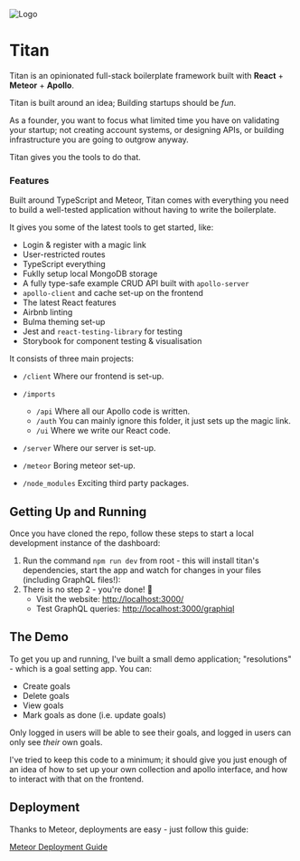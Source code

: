 ![Logo](https://github.com/alexjackhughes/titan/blob/master/public/banner.png?raw=true)

# Titan

Titan is an opinionated full-stack boilerplate framework built with **React** + **Meteor** + **Apollo**.

Titan is built around an idea; Building startups should be _fun_.

As a founder, you want to focus what limited time you have on validating your startup; not creating account systems, or designing APIs, or building infrastructure you are going to outgrow anyway.

Titan gives you the tools to do that.

### Features

Built around TypeScript and Meteor, Titan comes with everything you need to build a well-tested application without having to write the boilerplate.

It gives you some of the latest tools to get started, like:

- Login & register with a magic link
- User-restricted routes
- TypeScript everything
- Fuklly setup local MongoDB storage
- A fully type-safe example CRUD API built with `apollo-server`
- `apollo-client` and cache set-up on the frontend
- The latest React features
- Airbnb linting
- Bulma theming set-up
- Jest and `react-testing-library` for testing
- Storybook for component testing & visualisation

It consists of three main projects:

- `/client` Where our frontend is set-up.
- `/imports`
  - `/api` Where all our Apollo code is written.
  - `/auth` You can mainly ignore this folder, it just sets up the magic link.
  - `/ui` Where we write our React code.
- `/server` Where our server is set-up.

- `/meteor` Boring meteor set-up.
- `/node_modules` Exciting third party packages.

## Getting Up and Running

Once you have cloned the repo, follow these steps to start a local development instance of the dashboard:

1. Run the command `npm run dev` from root - this will install titan's dependencies, start the app and watch for changes in your files (including GraphQL files!):
2. There is no step 2 - you're done! 🎉
   - Visit the website: [http://localhost:3000/](http://localhost:3000/)
   - Test GraphQL queries: [http://localhost:3000/graphiql](http://localhost:3000/graphiql)

## The Demo

To get you up and running, I've built a small demo application; "resolutions" - which is a goal setting app. You can:

- Create goals
- Delete goals
- View goals
- Mark goals as done (i.e. update goals)

Only logged in users will be able to see their goals, and logged in users can only see _their_ own goals.

I've tried to keep this code to a minimum; it should give you just enough of an idea of how to set up your own collection and apollo interface, and how to interact with that on the frontend.

## Deployment

Thanks to Meteor, deployments are easy - just follow this guide:

[Meteor Deployment Guide](https://guide.meteor.com/deployment.html)

